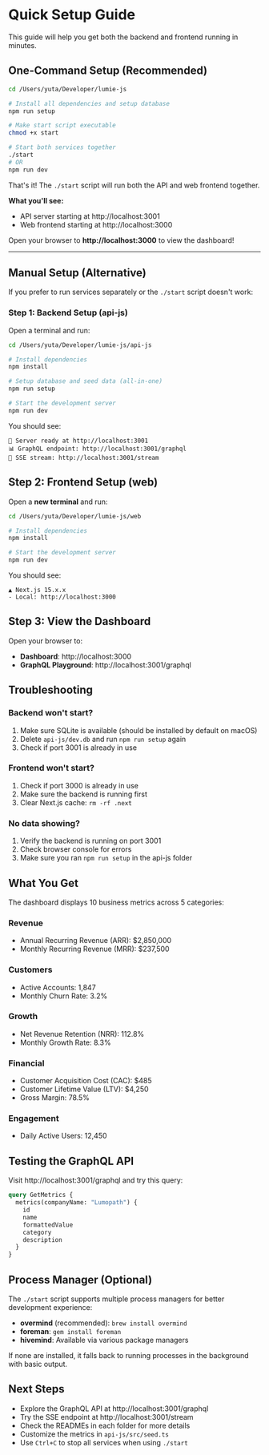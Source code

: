 # Quick Setup Guide

This guide will help you get both the backend and frontend running in minutes.

## One-Command Setup (Recommended)

```bash
cd /Users/yuta/Developer/lumie-js

# Install all dependencies and setup database
npm run setup

# Make start script executable
chmod +x start

# Start both services together
./start
# OR
npm run dev
```

That's it! The `./start` script will run both the API and web frontend together.

**What you'll see:**

- API server starting at http://localhost:3001
- Web frontend starting at http://localhost:3000

Open your browser to **http://localhost:3000** to view the dashboard!

---

## Manual Setup (Alternative)

If you prefer to run services separately or the `./start` script doesn't work:

### Step 1: Backend Setup (api-js)

Open a terminal and run:

```bash
cd /Users/yuta/Developer/lumie-js/api-js

# Install dependencies
npm install

# Setup database and seed data (all-in-one)
npm run setup

# Start the development server
npm run dev
```

You should see:

```
🚀 Server ready at http://localhost:3001
📊 GraphQL endpoint: http://localhost:3001/graphql
📡 SSE stream: http://localhost:3001/stream
```

## Step 2: Frontend Setup (web)

Open a **new terminal** and run:

```bash
cd /Users/yuta/Developer/lumie-js/web

# Install dependencies
npm install

# Start the development server
npm run dev
```

You should see:

```
▲ Next.js 15.x.x
- Local: http://localhost:3000
```

## Step 3: View the Dashboard

Open your browser to:

- **Dashboard**: http://localhost:3000
- **GraphQL Playground**: http://localhost:3001/graphql

## Troubleshooting

### Backend won't start?

1. Make sure SQLite is available (should be installed by default on macOS)
2. Delete `api-js/dev.db` and run `npm run setup` again
3. Check if port 3001 is already in use

### Frontend won't start?

1. Check if port 3000 is already in use
2. Make sure the backend is running first
3. Clear Next.js cache: `rm -rf .next`

### No data showing?

1. Verify the backend is running on port 3001
2. Check browser console for errors
3. Make sure you ran `npm run setup` in the api-js folder

## What You Get

The dashboard displays 10 business metrics across 5 categories:

### Revenue

- Annual Recurring Revenue (ARR): $2,850,000
- Monthly Recurring Revenue (MRR): $237,500

### Customers

- Active Accounts: 1,847
- Monthly Churn Rate: 3.2%

### Growth

- Net Revenue Retention (NRR): 112.8%
- Monthly Growth Rate: 8.3%

### Financial

- Customer Acquisition Cost (CAC): $485
- Customer Lifetime Value (LTV): $4,250
- Gross Margin: 78.5%

### Engagement

- Daily Active Users: 12,450

## Testing the GraphQL API

Visit http://localhost:3001/graphql and try this query:

```graphql
query GetMetrics {
  metrics(companyName: "Lumopath") {
    id
    name
    formattedValue
    category
    description
  }
}
```

## Process Manager (Optional)

The `./start` script supports multiple process managers for better development experience:

- **overmind** (recommended): `brew install overmind`
- **foreman**: `gem install foreman`
- **hivemind**: Available via various package managers

If none are installed, it falls back to running processes in the background with basic output.

## Next Steps

- Explore the GraphQL API at http://localhost:3001/graphql
- Try the SSE endpoint at http://localhost:3001/stream
- Check the READMEs in each folder for more details
- Customize the metrics in `api-js/src/seed.ts`
- Use `Ctrl+C` to stop all services when using `./start`
